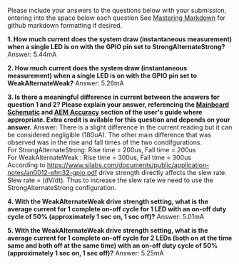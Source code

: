 Please include your answers to the questions below with your submission, entering into the space below each question
See [Mastering Markdown](https://guides.github.com/features/mastering-markdown/) for github markdown formatting if desired.

**1. How much current does the system draw (instantaneous measurement) when a single LED is on with the GPIO pin set to StrongAlternateStrong?**
   Answer: 5.44mA


**2. How much current does the system draw (instantaneous measurement) when a single LED is on with the GPIO pin set to WeakAlternateWeak?**
   Answer: 5.26mA


**3. Is there a meaningful difference in current between the answers for question 1 and 2? Please explain your answer, 
referencing the [Mainboard Schematic](https://www.silabs.com/documents/public/schematic-files/WSTK-Main-BRD4001A-A01-schematic.pdf) and [AEM Accuracy](https://www.silabs.com/documents/login/user-guides/ug279-brd4104a-user-guide.pdf) section of the user's guide where appropriate. Extra credit is avilable for this question and depends on your answer.**
   Answer: There is a slight difference in the current reading but it can be considered negligible (180uA). The other main difference that was observed was in the rise and fall times of the two condifgurations.  
   For StrongAlternateStrong: Rise time = 200us, Fall time = 200us  
   For WeakAlternateWeak    : Rise time = 300us, Fall time = 300us  
   According to https://www.silabs.com/documents/public/application-notes/an0012-efm32-gpio.pdf drive strength directly affects the slew rate.  
   Slew rate = (dV/dt). Thus to increase the slew rate we need to use the StrongAlternateStrong configuration.  


**4. With the WeakAlternateWeak drive strength setting, what is the average current for 1 complete on-off cycle for 1 LED with an on-off duty cycle of 50% (approximately 1 sec on, 1 sec off)?**
   Answer: 5.01mA


**5. With the WeakAlternateWeak drive strength setting, what is the average current for 1 complete on-off cycle for 2 LEDs (both on at the time same and both off at the same time) with an on-off duty cycle of 50% (approximately 1 sec on, 1 sec off)?**
   Answer: 5.25mA


